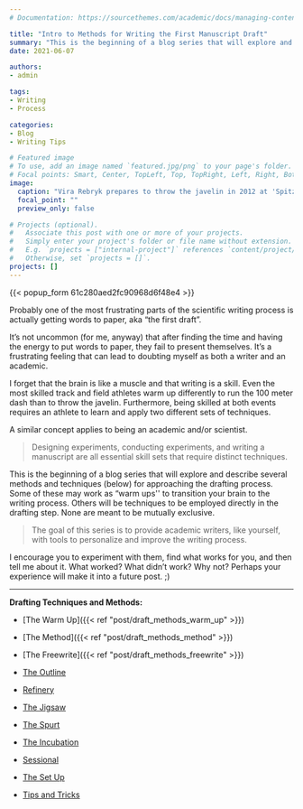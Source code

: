 ```yaml
---
# Documentation: https://sourcethemes.com/academic/docs/managing-content/

title: "Intro to Methods for Writing the First Manuscript Draft"
summary: "This is the beginning of a blog series that will explore and describe several methods and techniques (below) for drafting your scientific manuscript."
date: 2021-06-07

authors: 
- admin

tags: 
- Writing
- Process

categories: 
- Blog
- Writing Tips

# Featured image
# To use, add an image named `featured.jpg/png` to your page's folder.
# Focal points: Smart, Center, TopLeft, Top, TopRight, Left, Right, BottomLeft, Bottom, BottomRight.
image:
  caption: "Vira Rebryk prepares to throw the javelin in 2012 at 'Spitzen Leichtathletik Luzern', Lucerne, Switzerland. [Source](https://commons.wikimedia.org/wiki/File:RebrykVira_2012.jpg)"
  focal_point: ""
  preview_only: false

# Projects (optional).
#   Associate this post with one or more of your projects.
#   Simply enter your project's folder or file name without extension.
#   E.g. `projects = ["internal-project"]` references `content/project/deep-learning/index.md`.
#   Otherwise, set `projects = []`.
projects: []
---
```

{{< popup_form 61c280aed2fc90968d6f48e4 >}}

Probably one of the most frustrating parts of the scientific writing process is actually getting words to paper, aka “the first draft”. 

It’s not uncommon (for me, anyway) that after finding the time and having the energy to put words to paper, they fail to present themselves. It’s a frustrating feeling that can lead to doubting myself as both a writer and an academic.

I forget that the brain is like a muscle and that writing is a skill. Even the most skilled track and field athletes warm up differently to run the 100 meter dash than to throw the javelin. Furthermore, being skilled at both events requires an athlete to learn and apply two different sets of techniques.

A similar concept applies to being an academic and/or scientist. 

> Designing experiments, conducting experiments, and writing a manuscript are all essential skill sets that require distinct techniques. 

This is the beginning of a blog series that will explore and describe several methods and techniques (below) for approaching the drafting process. Some of these may work as “warm ups'' to transition your brain to the writing process. Others will be techniques to be employed directly in the drafting step. None are meant to be mutually exclusive.

> The goal of this series is to provide academic writers, like yourself, with tools to personalize and improve the writing process. 

I encourage you to experiment with them, find what works for you, and then tell me about it. What worked? What didn’t work? Why not? Perhaps your experience will make it into a future post. ;)

***

**Drafting Techniques and Methods:**

+ [The Warm Up]({{< ref "post/draft_methods_warm_up" >}})

+ [The Method]({{< ref "post/draft_methods_method" >}})

+ [The Freewrite]({{< ref "post/draft_methods_freewrite" >}})

+ [The Outline]()

+ [Refinery]()

+ [The Jigsaw]() 

+ [The Spurt]()

+ [The Incubation]()

+ [Sessional]()

+ [The Set Up]()

+ [Tips and Tricks]()



